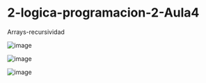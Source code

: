 # 2-logica-programacion-2-Aula4
 Arrays-recursividad

 ![image](https://github.com/Galbickus/2-logica-programacion-2-Aula4/assets/135274833/8efd050d-0102-4a5e-bb32-af6ec2f3d418)

 ![image](https://github.com/Galbickus/2-logica-programacion-2-Aula4/assets/135274833/e21fff49-eee6-4e02-876d-ca7e496517f8)

 ![image](https://github.com/Galbickus/2-logica-programacion-2-Aula4/assets/135274833/826a2fd2-56d9-4bf2-a829-3a14501ed7a4)



